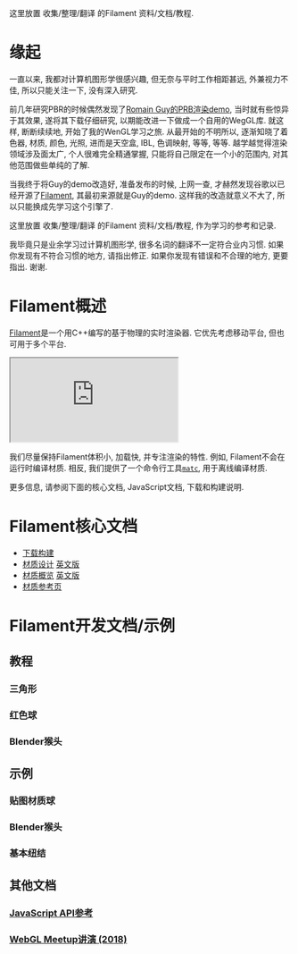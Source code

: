 这里放置 收集/整理/翻译 的Filament 资料/文档/教程.

# 缘起

一直以来, 我都对计算机图形学很感兴趣, 但无奈与平时工作相距甚远, 外兼视力不佳, 所以只能关注一下, 没有深入研究.

前几年研究PBR的时候偶然发现了[Romain Guy的PRB渲染demo](http://www.curious-creature.com/2017/08/14/physically-based-rendering-demo/), 当时就有些惊异于其效果, 遂将其下载仔细研究, 以期能改进一下做成一个自用的WegGL库. 就这样, 断断续续地, 开始了我的WenGL学习之旅. 从最开始的不明所以, 逐渐知晓了着色器, 材质, 颜色, 光照, 进而是天空盒, IBL, 色调映射, 等等, 等等. 越学越觉得渲染领域涉及面太广, 个人很难完全精通掌握, 只能将自己限定在一个小的范围内, 对其他范围做些单纯的了解.

当我终于将Guy的demo改造好, 准备发布的时候, 上网一查, 才赫然发现谷歌以已经开源了[Filament](https://github.com/google/filament), 其最初来源就是Guy的demo. 这样我的改造就意义不大了, 所以只能换成先学习这个引擎了.

这里放置 收集/整理/翻译 的Filament 资料/文档/教程, 作为学习的参考和记录.

我毕竟只是业余学习过计算机图形学, 很多名词的翻译不一定符合业内习惯. 如果你发现有不符合习惯的地方, 请指出修正. 如果你发现有错误和不合理的地方, 更要指出. 谢谢.

# Filament概述

[Filament](https://github.com/google/filament)是一个用C++编写的基于物理的实时渲染器. 它优先考虑移动平台, 但也可用于多个平台.

<iframe src="https://google.github.io/filament/webgl/demo_suzanne.html"></iframe>

我们尽量保持Filament体积小, 加载快, 并专注渲染的特性. 例如, Filament不会在运行时编译材质. 相反, 我们提供了一个命令行工具[`matc`](https://github.com/google/filament/tree/master/tools/matc), 用于离线编译材质.

更多信息, 请参阅下面的核心文档, JavaScript文档, 下载和构建说明.

# Filament核心文档

- [下载构建]()
- [材质设计](https://jerkwin.github.io/filamentcn/Filament.md.html) [英文版](https://google.github.io/filament/Filament.md.html)
- [材质概览](https://jerkwin.github.io/filamentcn//Materials.md.html) [英文版](https://google.github.io/filament/Materials.md.html)
- [材质参考页](Material_Properties.pdf)

# Filament开发文档/示例

## 教程

### 三角形
### 红色球
### Blender猴头

## 示例

### 贴图材质球
### Blender猴头
### 基本纽结

## 其他文档

### [JavaScript API参考]()
### [WebGL Meetup讲演 (2018)]()
